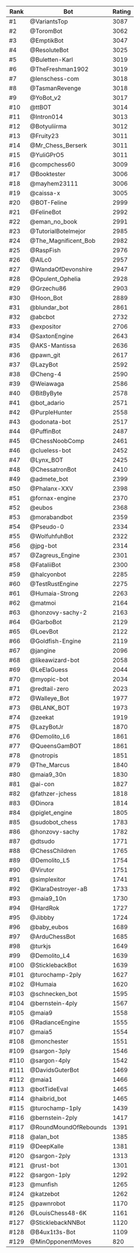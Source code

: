 Rank|Bot|Rating
---|---|---
#1|@VariantsTop|3087
#2|@ToromBot|3062
#3|@EmptikBot|3047
#4|@ResoluteBot|3025
#5|@Buletten-Karl|3019
#6|@TheFreshman1902|3019
#7|@lenschess-com|3018
#8|@TasmanRevenge|3018
#9|@YoBot_v2|3017
#10|@ttBOT|3014
#11|@Intron014|3013
#12|@Botyuliirma|3012
#13|@Fruity23|3011
#14|@Mr_Chess_Berserk|3011
#15|@YuliGPrO5|3011
#16|@compchess60|3009
#17|@Booktester|3006
#18|@mayhem23111|3006
#19|@caissa-x|3005
#20|@BOT-Feline|2999
#21|@FelineBot|2992
#22|@eman_no_book|2991
#23|@TutorialBotelmejor|2985
#24|@The_Magnificent_Bob|2982
#25|@RaspFish|2976
#26|@AILc0|2957
#27|@WandaOfDevonshire|2947
#28|@Opulent_Ophelia|2928
#29|@Grzechu86|2903
#30|@Hoon_Bot|2889
#31|@blundar_bot|2861
#32|@abcbot|2732
#33|@expositor|2706
#34|@SaxtonEngine|2643
#35|@AKS-Mantissa|2636
#36|@pawn_git|2617
#37|@LazyBot|2592
#38|@Cheng-4|2590
#39|@Weiawaga|2586
#40|@BitByByte|2578
#41|@bot_adario|2571
#42|@PurpleHunter|2558
#43|@odonata-bot|2517
#44|@PuffinBot|2487
#45|@ChessNoobComp|2461
#46|@clueless-bot|2452
#47|@Lynx_BOT|2425
#48|@ChessatronBot|2410
#49|@admete_bot|2399
#50|@Phalanx-XXV|2398
#51|@fornax-engine|2370
#52|@eubos|2368
#53|@morabandbot|2359
#54|@Pseudo-0|2334
#55|@WolfuhfuhBot|2322
#56|@jpg-bot|2314
#57|@Zagreus_Engine|2301
#58|@FataliiBot|2300
#59|@halcyonbot|2285
#60|@TestRustEngine|2275
#61|@Humaia-Strong|2263
#62|@matmoi|2164
#63|@honzovy-sachy-2|2163
#64|@GarboBot|2129
#65|@LoevBot|2122
#66|@Goldfish-Engine|2119
#67|@jangine|2096
#68|@likeawizard-bot|2058
#69|@LeElaGuess|2044
#70|@myopic-bot|2034
#71|@redtail-zero|2023
#72|@Walleye_Bot|1977
#73|@BLANK_BOT|1973
#74|@zeekat|1919
#75|@LazyBotJr|1870
#76|@Demolito_L6|1861
#77|@QueensGamBOT|1861
#78|@notropis|1851
#79|@The_Marcus|1840
#80|@maia9_30n|1830
#81|@ai-con|1827
#82|@fathzer-jchess|1818
#83|@Dinora|1814
#84|@piglet_engine|1805
#85|@sudobot_chess|1783
#86|@honzovy-sachy|1782
#87|@dtsudo|1771
#88|@ChessChildren|1765
#89|@Demolito_L5|1754
#90|@Virutor|1751
#91|@simplexitor|1741
#92|@KlaraDestroyer-aB|1733
#93|@maia9_10n|1730
#94|@HardRok|1727
#95|@Jibbby|1724
#96|@baby_eubos|1689
#97|@ArduChessBot|1685
#98|@turkjs|1649
#99|@Demolito_L4|1639
#100|@SticklebackBot|1639
#101|@turochamp-2ply|1627
#102|@Humaia|1620
#103|@schnecken_bot|1595
#104|@bernstein-4ply|1567
#105|@maia9|1558
#106|@RadianceEngine|1555
#107|@maia5|1554
#108|@monchester|1551
#109|@sargon-3ply|1546
#110|@sargon-4ply|1542
#111|@DavidsGuterBot|1469
#112|@maia1|1466
#113|@botTideEval|1465
#114|@haibrid_bot|1465
#115|@turochamp-1ply|1439
#116|@bernstein-2ply|1417
#117|@RoundMoundOfRebounds|1391
#118|@alan_bot|1385
#119|@DeepKalle|1381
#120|@sargon-2ply|1313
#121|@rust-bot|1301
#122|@sargon-1ply|1292
#123|@munfish|1265
#124|@katzebot|1262
#125|@pawnrobot|1170
#126|@LouisChess48-6K|1161
#127|@SticklebackNNBot|1120
#128|@B4ux1t3s-Bot|1109
#129|@MinOpponentMoves|820
